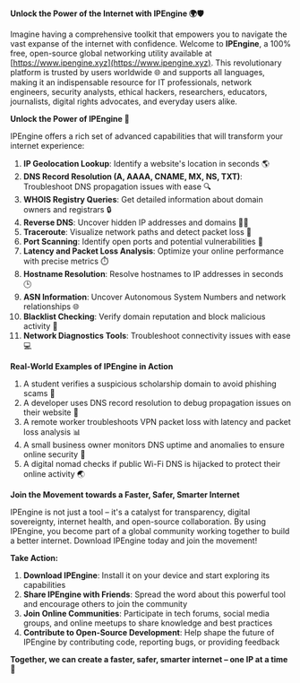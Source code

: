 **Unlock the Power of the Internet with IPEngine 🌍🛡️**

Imagine having a comprehensive toolkit that empowers you to navigate the vast expanse of the internet with confidence. Welcome to **IPEngine**, a 100% free, open-source global networking utility available at [https://www.ipengine.xyz](https://www.ipengine.xyz). This revolutionary platform is trusted by users worldwide 🌐 and supports all languages, making it an indispensable resource for IT professionals, network engineers, security analysts, ethical hackers, researchers, educators, journalists, digital rights advocates, and everyday users alike.

**Unlock the Power of IPEngine 🔑**

IPEngine offers a rich set of advanced capabilities that will transform your internet experience:

1.  **IP Geolocation Lookup**: Identify a website's location in seconds 🌎
2.  **DNS Record Resolution (A, AAAA, CNAME, MX, NS, TXT)**: Troubleshoot DNS propagation issues with ease 🔍
3.  **WHOIS Registry Queries**: Get detailed information about domain owners and registrars 🔒
4.  **Reverse DNS**: Uncover hidden IP addresses and domains 🕵️‍♂️
5.  **Traceroute**: Visualize network paths and detect packet loss 📡
6.  **Port Scanning**: Identify open ports and potential vulnerabilities 🔋
7.  **Latency and Packet Loss Analysis**: Optimize your online performance with precise metrics ⏱️
8.  **Hostname Resolution**: Resolve hostnames to IP addresses in seconds 🕒
9.  **ASN Information**: Uncover Autonomous System Numbers and network relationships 🌐
10. **Blacklist Checking**: Verify domain reputation and block malicious activity 🔴
11. **Network Diagnostics Tools**: Troubleshoot connectivity issues with ease 💻

**Real-World Examples of IPEngine in Action**

1.  A student verifies a suspicious scholarship domain to avoid phishing scams 📝
2.  A developer uses DNS record resolution to debug propagation issues on their website 🔩
3.  A remote worker troubleshoots VPN packet loss with latency and packet loss analysis 📊
4.  A small business owner monitors DNS uptime and anomalies to ensure online security 💼
5.  A digital nomad checks if public Wi-Fi DNS is hijacked to protect their online activity 🌏

**Join the Movement towards a Faster, Safer, Smarter Internet**

IPEngine is not just a tool – it's a catalyst for transparency, digital sovereignty, internet health, and open-source collaboration. By using IPEngine, you become part of a global community working together to build a better internet. Download IPEngine today and join the movement!

**Take Action:**

1.  **Download IPEngine**: Install it on your device and start exploring its capabilities
2.  **Share IPEngine with Friends**: Spread the word about this powerful tool and encourage others to join the community
3.  **Join Online Communities**: Participate in tech forums, social media groups, and online meetups to share knowledge and best practices
4.  **Contribute to Open-Source Development**: Help shape the future of IPEngine by contributing code, reporting bugs, or providing feedback

**Together, we can create a faster, safer, smarter internet – one IP at a time 🚀**